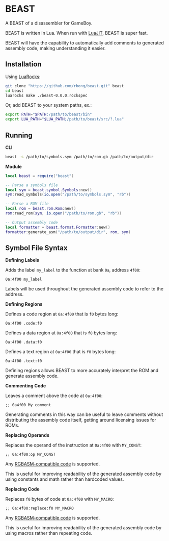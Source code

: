 # BEAST

A BEAST of a disassembler for GameBoy.

BEAST is written in Lua.
When run with [LuaJIT](https://luajit.org/), BEAST is super fast.

BEAST will have the capability to automatically add comments to generated
assembly code, making understanding it easier.

## Installation

Using [LuaRocks](https://luarocks.org/):

```sh
git clone "https://github.com/rbong/beast.git" beast
cd beast
luarocks make ./beast-0.0.0.rockspec
```

Or, add BEAST to your system paths, ex.:

```sh
export PATH="$PATH:/path/to/beast/bin"
export LUA_PATH="$LUA_PATH;/path/to/beast/src/?.lua"
```

## Running

**CLI**

```bash
beast -s /path/to/symbols.sym /path/to/rom.gb /path/to/output/dir
```

**Module**

```lua
local beast = require("beast")

-- Parse a symbols file
local sym = beast.symbol.Symbols:new()
sym:read_symbols(io.open("/path/to/symbols.sym", "rb"))

-- Parse a ROM file
local rom = beast.rom.Rom:new()
rom:read_rom(sym, io.open("/path/to/rom.gb", "rb"))

-- Output assembly code
local formatter = beast.format.Formatter:new()
formatter:generate_asm("/path/to/output/dir", rom, sym)
```

## Symbol File Syntax

**Defining Labels**

Adds the label `my_label` to the function at bank `0a`, address `4f00`:

```
0a:4f00 my_label
```

Labels will be used throughout the generated assembly code to refer to the address.

**Defining Regions**

Defines a code region at `0a:4f00` that is `f0` bytes long:

```
0a:4f00 .code:f0
```

Defines a data region at `0a:4f00` that is `f0` bytes long:

```
0a:4f00 .data:f0
```

Defines a text region at `0a:4f00` that is `f0` bytes long:

```
0a:4f00 .text:f0
```

Defining regions allows BEAST to more accurately interpret the ROM and generate
assembly code.

**Commenting Code**

Leaves a comment above the code at `0a:4f00`:

```
;; 0a4f00 My comment
```

Generating comments in this way can be useful to leave comments without
distributing the assembly code itself, getting around licensing issues for
ROMs.

**Replacing Operands**

Replaces the operand of the instruction at `0a:4f00` with `MY_CONST`:

```
;; 0a:4f00:op MY_CONST
```

Any [RGBASM-compatible code](https://rgbds.gbdev.io/docs/v0.5.0/rgbasm.5/) is supported.

This is useful for improving readability of the generated assembly code by
using constants and math rather than hardcoded values.

**Replacing Code**

Replaces `f0` bytes of code at `0a:4f00` with `MY_MACRO`:

```
;; 0a:4f00:replace:f0 MY_MACRO
```

Any [RGBASM-compatible code](https://rgbds.gbdev.io/docs/v0.5.0/rgbasm.5/) is supported.

This is useful for improving readability of the generated assembly code by
using macros rather than repeating code.
